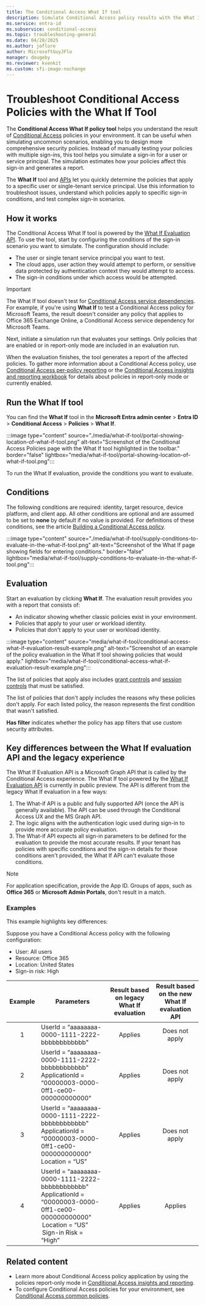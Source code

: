 ```yaml
---
title: The Conditional Access What If tool
description: Simulate Conditional Access policy results with the What If tool to troubleshoot and optimize your environment.
ms.service: entra-id
ms.subservice: conditional-access
ms.topic: troubleshooting-general
ms.date: 04/28/2025
ms.author: joflore
author: MicrosoftGuyJFlo
manager: dougeby
ms.reviewer: kvenkit
ms.custom: sfi-image-nochange
---
```

# Troubleshoot Conditional Access Policies with the What If Tool

The **Conditional Access What If policy tool** helps you understand the result of [Conditional Access](overview.md) policies in your environment. It can be useful when simulating uncommon scenarios, enabling you to design more comprehensive security policies. Instead of manually testing your policies with multiple sign-ins, this tool helps you simulate a sign-in for a user or service principal. The simulation estimates how your policies affect this sign-in and generates a report.

The **What If** tool and [APIs](/graph/api/conditionalaccessroot-evaluate) let you quickly determine the policies that apply to a specific user or single-tenant service principal. Use this information to troubleshoot issues, understand which policies apply to specific sign-in conditions, and test complex sign-in scenarios.

## How it works

The Conditional Access What If tool is powered by the [What If Evaluation API](/graph/api/conditionalaccessroot-evaluate). To use the tool, start by configuring the conditions of the sign-in scenario you want to simulate. The configuration should include:

- The user or single tenant service principal you want to test.
- The cloud apps, user action they would attempt to perform, or sensitive data protected by authentication context they would attempt to access.
- The sign-in conditions under which access would be attempted.

> [!IMPORTANT]
> The What If tool doesn't test for [Conditional Access service dependencies](service-dependencies.md). For example, if you're using **What If** to test a Conditional Access policy for Microsoft Teams, the result doesn't consider any policy that applies to Office 365 Exchange Online, a Conditional Access service dependency for Microsoft Teams.

Next, initiate a simulation run that evaluates your settings. Only policies that are enabled or in report-only mode are included in an evaluation run.

When the evaluation finishes, the tool generates a report of the affected policies. To gather more information about a Conditional Access policy, use [Conditional Access per-policy reporting](concept-conditional-access-report-only.md#policy-impact-preview) or the [Conditional Access insights and reporting workbook](howto-conditional-access-insights-reporting.md) for details about policies in report-only mode or currently enabled.

## Run the What If tool

You can find the **What If** tool in the **Microsoft Entra admin center** > **Entra ID** > **Conditional Access** > **Policies** > **What If**.

:::image type="content" source="./media/what-if-tool/portal-showing-location-of-what-if-tool.png" alt-text="Screenshot of the Conditional Access Policies page with the What If tool highlighted in the toolbar." border="false" lightbox="media/what-if-tool/portal-showing-location-of-what-if-tool.png":::

To run the What If evaluation, provide the conditions you want to evaluate.

## Conditions

The following conditions are required: identity, target resource, device platform, and client app. All other conditions are optional and are assumed to be set to **none** by default if no value is provided. For definitions of these conditions, see the article [Building a Conditional Access policy](concept-conditional-access-policies.md).

:::image type="content" source="./media/what-if-tool/supply-conditions-to-evaluate-in-the-what-if-tool.png" alt-text="Screenshot of the What If page showing fields for entering conditions." border="false" lightbox="media/what-if-tool/supply-conditions-to-evaluate-in-the-what-if-tool.png":::

## Evaluation

Start an evaluation by clicking **What If**. The evaluation result provides you with a report that consists of:

- An indicator showing whether classic policies exist in your environment.
- Policies that apply to your user or workload identity.
- Policies that don't apply to your user or workload identity.

:::image type="content" source="media/what-if-tool/conditional-access-what-if-evaluation-result-example.png" alt-text="Screenshot of an example of the policy evaluation in the What If tool showing policies that would apply." lightbox="media/what-if-tool/conditional-access-what-if-evaluation-result-example.png":::

The list of policies that apply also includes [grant controls](concept-conditional-access-grant.md) and [session controls](concept-conditional-access-session.md) that must be satisfied.

The list of policies that don't apply includes the reasons why these policies don't apply. For each listed policy, the reason represents the first condition that wasn't satisfied.

**Has filter** indicates whether the policy has app filters that use custom security attributes.

## Key differences between the What If evaluation API and the legacy experience 

The What If Evaluation API is a Microsoft Graph API that is called by the Conditional Access experience. The What If tool powered by the [What If Evaluation API](/graph/api/conditionalaccessroot-evaluate) is currently in public preview. The API is different from the legacy What If evaluation in a few ways:

1. The What-if API is a public and fully supported API (once the API is generally available). The API can be used through the Conditional Access UX and the MS Graph API.
1. The logic aligns with the authentication logic used during sign-in to provide more accurate policy evaluation.
1. The What-if API expects all sign-in parameters to be defined for the evaluation to provide the most accurate results. If your tenant has policies with specific conditions and the sign-in details for those conditions aren't provided, the What If API can't evaluate those conditions.

> [!NOTE]
> For application specification, provide the App ID. Groups of apps, such as **Office 365** or **Microsoft Admin Portals**, don't result in a match.

### Examples

This example highlights key differences:

Suppose you have a Conditional Access policy with the following configuration: 

- User: All users
- Resource: Office 365
- Location: United States
- Sign-in risk: High

| Example | Parameters | Result based on legacy What If evaluation | Result based on the new What If evaluation API |
| :---: | --- | :---: | :---: |
| 1 | UserId = “aaaaaaaa-0000-1111-2222-bbbbbbbbbbbb" | Applies | Does not apply |
| 2 | UserId = “aaaaaaaa-0000-1111-2222-bbbbbbbbbbbb" <br> ApplicationId = “00000003-0000-0ff1-ce00-000000000000" | Applies | Does not apply |
| 3 | UserId = “aaaaaaaa-0000-1111-2222-bbbbbbbbbbbb" <br> ApplicationId = “00000003-0000-0ff1-ce00-000000000000" <br> Location = “US” | Applies | Does not apply |
| 4 | UserId = “aaaaaaaa-0000-1111-2222-bbbbbbbbbbbb" <br> ApplicationId = “00000003-0000-0ff1-ce00-000000000000" <br> Location = “US” <br> Sign-in Risk = “High” <br> | Applies | Applies |

## Related content

- Learn more about Conditional Access policy application by using the policies report-only mode in [Conditional Access insights and reporting](howto-conditional-access-insights-reporting.md).
- To configure Conditional Access policies for your environment, see [Conditional Access common policies](concept-conditional-access-policy-common.md).
